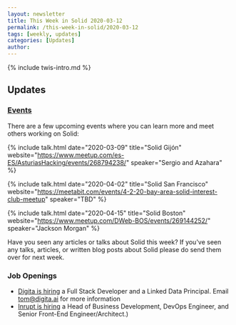 ```yaml
---
layout: newsletter
title: This Week in Solid 2020-03-12
permalink: /this-week-in-solid/2020-03-12
tags: [weekly, updates]
categories: [Updates]
author:
---
```

{% include twis-intro.md %}

## Updates

### [Events](https://solidproject.org/events)

There are a few upcoming events where you can learn more and meet others working on Solid:

{%
 include talk.html
  date="2020-03-09"
  title="Solid Gijón"
  website="https://www.meetup.com/es-ES/AsturiasHacking/events/268794238/"
  speaker="Sergio and Azahara"
%}

{%
 include talk.html
  date="2020-04-02"
  title="Solid San Francisco"
  website="https://meetabit.com/events/4-2-20-bay-area-solid-interest-club-meetup"
  speaker="TBD"
%}

{%
 include talk.html
  date="2020-04-15"
  title="Solid Boston"
  website="https://www.meetup.com/DWeb-BOS/events/269144252/"
  speaker="Jackson Morgan"
%}

Have you seen any articles or talks about Solid this week? If you've seen any talks, articles, or written blog posts about Solid please do send them over for next week.

### Job Openings
* [Digita is hiring](https://www.digita.ai/careers) a Full Stack Developer and a Linked Data Principal. Email tom@digita.ai for more information
* [Inrupt is hiring](https://inrupt.com/careers) a Head of Business Development, DevOps Engineer, and Senior Front-End Engineer/Architect.)

